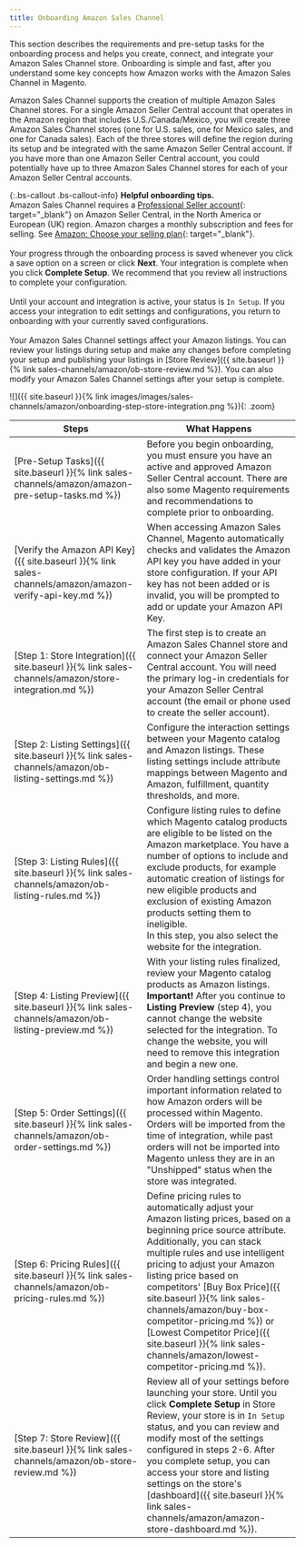 ```yaml
---
title: Onboarding Amazon Sales Channel
---
```



This section describes the requirements and pre-setup tasks for the onboarding process and helps you create, connect, and integrate your Amazon Sales Channel store. Onboarding is simple and fast, after you understand some key concepts how Amazon works with the Amazon Sales Channel in Magento.

Amazon Sales Channel supports the creation of multiple Amazon Sales Channel stores. For a single Amazon Seller Central account that operates in the Amazon region that includes U.S./Canada/Mexico, you will create three Amazon Sales Channel stores (one for U.S. sales, one for Mexico sales, and one for Canada sales). Each of the three stores will define the region during its setup and be integrated with the same Amazon Seller Central account. If you have more than one Amazon Seller Central account, you could potentially have up to three Amazon Sales Channel stores for each of your Amazon Seller Central accounts.

{:.bs-callout .bs-callout-info}
**Helpful onboarding tips.**
<br />Amazon Sales Channel requires a [Professional Seller account][1]{: target="_blank"} on Amazon Seller Central, in the North America or European (UK) region. Amazon charges a monthly subscription and fees for selling. See [Amazon: Choose your selling plan][2]{: target="_blank"}.<br />
<br />Your progress through the onboarding process is saved whenever you click a save option on a screen or click **Next**. Your integration is complete when you click **Complete Setup**. We recommend that you review all instructions to complete your configuration.<br />
<br />Until your account and integration is active, your status is `In Setup`. If you access your integration to edit settings and configurations, you return to onboarding with your currently saved configurations.<br />
<br />Your Amazon Sales Channel settings affect your Amazon listings. You can review your listings during setup and make any changes before completing your setup and publishing your listings in [Store Review]({{ site.baseurl }}{% link sales-channels/amazon/ob-store-review.md %}). You can also modify your Amazon Sales Channel settings after your setup is complete.

![]({{ site.baseurl }}{% link images/images/sales-channels/amazon/onboarding-step-store-integration.png %}){: .zoom}

|Steps|What Happens|
|--- |--- |
|[Pre-Setup Tasks]({{ site.baseurl }}{% link sales-channels/amazon/amazon-pre-setup-tasks.md %})|Before you begin onboarding, you must ensure you have an active and approved Amazon Seller Central account. There are also some Magento requirements and recommendations to complete prior to onboarding.|
|[Verify the Amazon API Key]({{ site.baseurl }}{% link sales-channels/amazon/amazon-verify-api-key.md %})|When accessing Amazon Sales Channel, Magento automatically checks and validates the Amazon API key you have added in your store configuration. If your API key has not been added or is invalid, you will be prompted to add or update your Amazon API Key.|
|[Step 1: Store Integration]({{ site.baseurl }}{% link sales-channels/amazon/store-integration.md %})|The first step is to create an Amazon Sales Channel store and connect your Amazon Seller Central account. You will need the primary log-in credentials for your Amazon Seller Central account (the email or phone used to create the seller account).|
|[Step 2: Listing Settings]({{ site.baseurl }}{% link sales-channels/amazon/ob-listing-settings.md %})|Configure the interaction settings between your Magento catalog and Amazon listings. These listing settings include attribute mappings between Magento and Amazon, fulfillment, quantity thresholds, and more.|
|[Step 3: Listing Rules]({{ site.baseurl }}{% link sales-channels/amazon/ob-listing-rules.md %})|Configure listing rules to define which Magento catalog products are eligible to be listed on the Amazon marketplace. You have a number of options to include and exclude products, for example automatic creation of listings for new eligible products and exclusion of existing Amazon products setting them to ineligible. <br />In this step, you also select the website for the integration.|
|[Step 4: Listing Preview]({{ site.baseurl }}{% link sales-channels/amazon/ob-listing-preview.md %})|With your listing rules finalized, review your Magento catalog products as Amazon listings. <br />**Important!** After you continue to **Listing Preview** (step 4), you cannot change the website selected for the integration. To change the website, you will need to remove this integration and begin a new one.|
|[Step 5: Order Settings]({{ site.baseurl }}{% link sales-channels/amazon/ob-order-settings.md %})|Order handling settings control important information related to how Amazon orders will be processed within Magento. Orders will be imported from the time of integration, while past orders will not be imported into Magento unless they are in an "Unshipped" status when the store was integrated.|
|[Step 6: Pricing Rules]({{ site.baseurl }}{% link sales-channels/amazon/ob-pricing-rules.md %})|Define pricing rules to automatically adjust your Amazon listing prices, based on a beginning price source attribute. Additionally, you can stack multiple rules and use intelligent pricing to adjust your Amazon listing price based on competitors' [Buy Box Price]({{ site.baseurl }}{% link sales-channels/amazon/buy-box-competitor-pricing.md %}) or [Lowest Competitor Price]({{ site.baseurl }}{% link sales-channels/amazon/lowest-competitor-pricing.md %}).|
|[Step 7: Store Review]({{ site.baseurl }}{% link sales-channels/amazon/ob-store-review.md %})|Review all of your settings before launching your store. Until you click **Complete Setup** in Store Review, your store is in `In Setup` status, and you can review and modify most of the settings configured in steps 2-6. After you complete setup, you can access your store and listing settings on the store's [dashboard]({{ site.baseurl }}{% link sales-channels/amazon/amazon-store-dashboard.md %}).|

[1]: https://services.amazon.com/content/sell-on-amazon.htm/
[2]: https://services.amazon.com/selling/pricing.html

